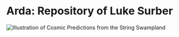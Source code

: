 # Arda: Repository of Luke Surber
![Illustration of Cosmic Predictions from the String Swampland](https://user-images.githubusercontent.com/59674300/127257079-908b88d4-8bed-4b45-be7b-a94267ea4e6f.png)
